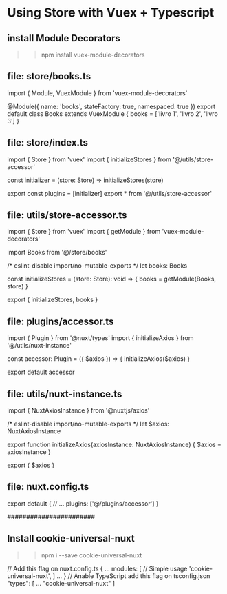 
# Using Store with Vuex + Typescript

## install Module Decorators
>> npm install vuex-module-decorators

## file: store/books.ts
import { Module, VuexModule } from 'vuex-module-decorators'

@Module({ name: 'books', stateFactory: true, namespaced: true })
export default class Books extends VuexModule {
  books = ['livro 1', 'livro 2', 'livro 3']
}

## file: store/index.ts
import { Store } from 'vuex'
import { initializeStores } from '@/utils/store-accessor'

const initializer = (store: Store<any>) => initializeStores(store)

export const plugins = [initializer]
export * from '@/utils/store-accessor'

## file: utils/store-accessor.ts
import { Store } from 'vuex'
import { getModule } from 'vuex-module-decorators'

import Books from '@/store/books'

/* eslint-disable import/no-mutable-exports */
let books: Books

const initializeStores = (store: Store<any>): void => {
  books = getModule(Books, store)
}

export { initializeStores, books }

## file: plugins/accessor.ts
import { Plugin } from '@nuxt/types'
import { initializeAxios } from '@/utils/nuxt-instance'

const accessor: Plugin = ({ $axios }) => {
  initializeAxios($axios)
}

export default accessor

## file: utils/nuxt-instance.ts
import { NuxtAxiosInstance } from '@nuxtjs/axios'

/* eslint-disable import/no-mutable-exports */
let $axios: NuxtAxiosInstance

export function initializeAxios(axiosInstance: NuxtAxiosInstance) {
  $axios = axiosInstance
}

export { $axios }

## file: nuxt.config.ts
export default {
  // ...
  plugins: ['@/plugins/accessor']
}

#######################

## Install cookie-universal-nuxt

>> npm i --save cookie-universal-nuxt

// Add this flag on nuxt.config.ts
{
 ...
  modules: [
    // Simple usage
    'cookie-universal-nuxt',
 ]
 ...
}
// Anable TypeScript add this flag on tsconfig.json
 "types": [
      ...
      "cookie-universal-nuxt"
    ]




